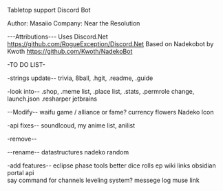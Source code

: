 Tabletop support Discord Bot

Author: Masaiio
Company: Near the Resolution

---Attributions---
Uses Discord.Net https://github.com/RogueException/Discord.Net
Based on Nadekobot by Kwoth https://github.com/Kwoth/NadekoBot


-TO DO LIST- 


-strings update--
trivia, 8ball, .hgit, .readme, .guide

-look into--
.shop,  .meme list, .place list, .stats, .permrole change, launch.json
 .resharper jetbrains 

--Modify--
waifu game / alliance or fame?
currency flowers
Nadeko Icon

-api fixes-- 
soundlcoud, my anime list, anilist

-remove--

--rename-- 
datastructures nadeko random 

-add features-- 
eclipse phase tools 
better dice rolls 
ep wiki links 
obsidian portal api  
say command for channels
leveling system? 
messege log 
muse link 

